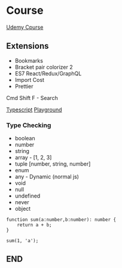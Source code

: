 # Course

[Udemy Cpurse](https://www.udemy.com/typescript-with-react-hooks-and-context)

## Extensions

* Bookmarks
* Bracket pair colorizer 2
* ES7 React/Redux/GraphQL
* Import Cost
* Prettier


Cmd Shift F - Search



[Typescript](https://www.typescriptlang.org/)
[Playground](https://www.typescriptlang.org/play/index.html)


### Type Checking

* boolean
* number
* string
* array - [1, 2, 3]
* tuple [number, string, number]
* enum
* any - Dynamic (normal js)
* void
* null
* undefined
* never
* object

```
function sum(a:number,b:number): number {
    return a + b;
}

sum(1, 'a');
```










## END